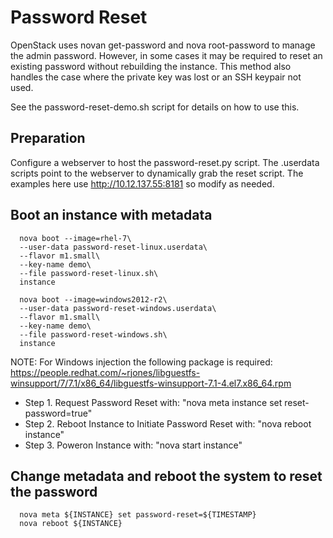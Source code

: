 # Password Reset

OpenStack uses novan get-password and nova root-password to manage the admin password. However, in some cases it may be required to reset an existing password without rebuilding the instance. This method also handles the case where the private key was lost or an SSH keypair not used. 

See the password-reset-demo.sh script for details on how to use this.

## Preparation
Configure a webserver to host the password-reset.py script. The .userdata scripts point to the webserver to dynamically grab the reset script. The examples here use http://10.12.137.55:8181 so modify as needed.

## Boot an instance with metadata

```
  nova boot --image=rhel-7\
  --user-data password-reset-linux.userdata\
  --flavor m1.small\
  --key-name demo\
  --file password-reset-linux.sh\
  instance
```

```
  nova boot --image=windows2012-r2\
  --user-data password-reset-windows.userdata\
  --flavor m1.small\
  --key-name demo\
  --file password-reset-windows.sh\
  instance
```

NOTE: For Windows injection the following package is required: 
https://people.redhat.com/~rjones/libguestfs-winsupport/7/7.1/x86_64/libguestfs-winsupport-7.1-4.el7.x86_64.rpm

* Step 1. Request Password Reset with: "nova meta instance set reset-password=true"
* Step 2. Reboot Instance to Initiate Password Reset with: "nova reboot instance"
* Step 3. Poweron Instance with: "nova start instance"

## Change metadata and reboot the system to reset the password
```
  nova meta ${INSTANCE} set password-reset=${TIMESTAMP}
  nova reboot ${INSTANCE}
```
